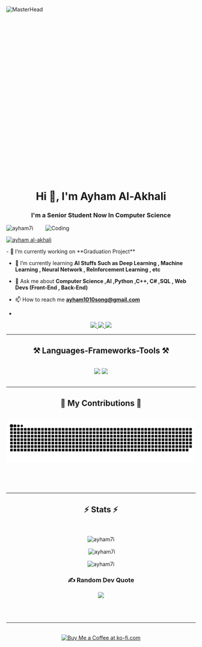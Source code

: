 <img style="display: flex; justify-content: center; align-items: center; width: 1000px; height: 450px; margin: 0;" src="" alt="MasterHead" >
<h1 align="center">Hi 👋, I'm Ayham Al-Akhali</h1>
<h3 align="center">I'm a Senior Student Now In Computer Science</h3>
<img align="right" alt="Coding" width="400" src="https://camo.githubusercontent.com/7de37139d0b4c1ce40865e799b446c0e963a3dd8fb68d239707237c40604fa3d/68747470733a2f2f63646e2e6472696262626c652e636f6d2f75736572732f3733303730332f73637265656e73686f74732f363538313234332f6176656e746f2e676966">
<p align="left"> <img src="https://komarev.com/ghpvc/?username=ayham7i&label=Profile%20views&color=0e75b6&style=flat" alt="ayham7i" /> </p>
<p align="left"> <a href="https://twitter.com/ayham al-akhali" target="blank"><img src="https://img.shields.io/twitter/follow/ayham al-akhali?logo=twitter&style=for-the-badge" alt="ayham al-akhali" /></a> </p>
- 🔭 I’m currently working on **Graduation Project**

- 🌱 I’m currently learning **AI Stuffs Such as Deep Learning , Machine Learning , Neural Network , ReInforcement Learning , etc**

- 💬 Ask me about **Computer Science ,AI ,Python ,C++, C# ,SQL , Web Devs (Front-End , Back-End)**

- 📫 How to reach me **ayham1010song@gmail.com**

- </div>
 
<div align="center"> 
  <a href="ayham1010song@gmail.com">
    <img src="https://img.shields.io/badge/Gmail-333333?style=for-the-badge&logo=gmail&logoColor=red" />
  </a>
  <a href="#" target="_blank">
    <img src="https://img.shields.io/badge/LinkedIn-0077B5?style=for-the-badge&logo=linkedin&logoColor=white" target="_blank" />
  </a>
  <a href="#" target="_blank">
     <img src="https://img.shields.io/badge/Portfolio-FF5722?style=for-the-badge&logo=todoist&logoColor=white" target="_blank" /> <!-- sqlite, safari, google-chrome are other good icon options -->
  </a>
</div>

 <hr/>
 
<h2 align="center">⚒️ Languages-Frameworks-Tools ⚒️</h2>
<br/>
<div align="center">
    <img src="https://skillicons.dev/icons?i=react,bootstrap,net,html,css,vscode,github,django,tailwind,git,cpp" />
    <img src="https://skillicons.dev/icons?i=nodejs,python,javascript,typescript,cs,firebase,tensorflow,c,laravel,xd,mysql,php" /><br>
</div>

<br/>
<hr/>

<div align="center">
  <h2>🐍 My Contributions 🐍</h2>
  <br>
  <img alt="snake eating my contributions" src="https://raw.githubusercontent.com/salesp07/salesp07/output/github-contribution-grid-snake.svg" />
  
  <br/><br/><br/>
</div>
<hr/>
<h2 align="center">⚡ Stats ⚡</h2>
<br>
<div align=center>
<p><img align="center"  src="https://github-readme-stats.vercel.app/api/top-langs?username=ayham7i&show_icons=true&locale=en&layout=compact&theme=react&border_radius=10" alt="ayham7i" /></p>

<p>&nbsp;<img align="center" src="https://github-readme-stats.vercel.app/api?username=ayham7i&show_icons=true&locale=en&theme=react&border_radius=10" alt="ayham7i" /></p>

<p><img align="center" src="https://github-readme-streak-stats.herokuapp.com/?user=ayham7i" alt="ayham7i" /></p>


### ✍️ Random Dev Quote
![](https://quotes-github-readme.vercel.app/api?type=horizontal&theme=radical)
</div>

<br/><br/>

<hr/>

<br/>

<div align="center">
<a href='https://ko-fi.com/V7V4RAK9C' target='_blank'><img height='64' style='border:0px;height:64px;' src='https://storage.ko-fi.com/cdn/kofi1.png?v=3' border='0' alt='Buy Me a Coffee at ko-fi.com' /></a>
</div>

<br/>



